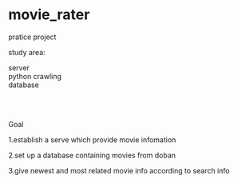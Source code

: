 # movie_rater
pratice project 


study area: </br>

server </br>
python crawling </br>
database </br>
            
</br>
</br>


Goal

1.establish a serve which provide movie infomation 

2.set up a database containing movies from doban

3.give newest and most related movie info according to search info
